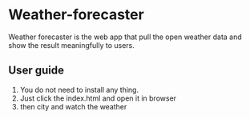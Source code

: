 # Weather-forecaster
Weather forecaster is the web app that pull the open weather data and show the result meaningfully to users.

## User guide
1) You do not need to install any thing.
2) Just click the index.html and open it in browser
3) then city and watch the weather
